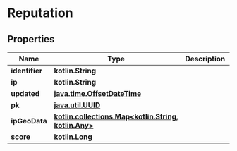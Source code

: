 
# Reputation

## Properties
Name | Type | Description | Notes
------------ | ------------- | ------------- | -------------
**identifier** | **kotlin.String** |  | 
**ip** | **kotlin.String** |  | 
**updated** | [**java.time.OffsetDateTime**](java.time.OffsetDateTime.md) |  |  [readonly]
**pk** | [**java.util.UUID**](java.util.UUID.md) |  |  [optional]
**ipGeoData** | [**kotlin.collections.Map&lt;kotlin.String, kotlin.Any&gt;**](kotlin.Any.md) |  |  [optional]
**score** | **kotlin.Long** |  |  [optional]



